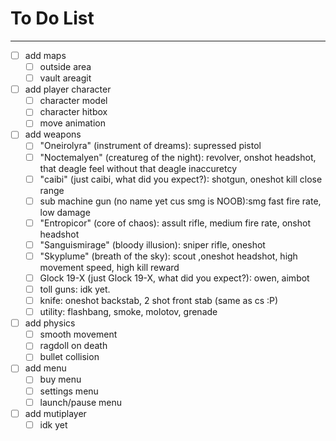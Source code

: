 # To Do List
---
 - [ ] add maps
   - [ ] outside area
   - [ ] vault areagit
 - [ ] add player character
   - [ ] character model
   - [ ] character hitbox
   - [ ] move animation
 - [ ] add weapons
   - [ ] "Oneirolyra" (instrument of dreams): supressed pistol
   - [ ] "Noctemalyen" (creatureg of the night): revolver, onshot headshot, that deagle feel without that deagle inaccuretcy
   - [ ] "caibi" (just caibi, what did you expect?): shotgun, oneshot kill close range
   - [ ] sub machine gun (no name yet cus smg is NOOB):smg fast fire rate, low damage 
   - [ ] "Entropicor" (core of chaos): assult rifle, medium fire rate, onshot headshot
   - [ ] "Sanguismirage" (bloody illusion): sniper rifle, oneshot
   - [ ] "Skyplume" (breath of the sky): scout ,oneshot headshot, high movement speed, high kill reward
   - [ ] Glock 19-X (just Glock 19-X, what did you expect?): owen, aimbot
   - [ ] toll guns: idk yet.
   - [ ] knife: oneshot backstab, 2 shot front stab (same as cs :P)
   - [ ] utility: flashbang, smoke, molotov, grenade
 - [ ] add physics
   - [ ] smooth movement
   - [ ] ragdoll on death
   - [ ] bullet collision
 - [ ] add menu
   - [ ] buy menu
   - [ ] settings menu
   - [ ] launch/pause menu
 - [ ] add mutiplayer
   - [ ] idk yet